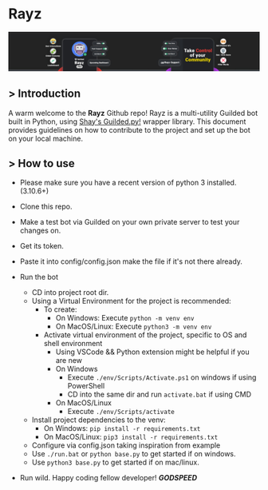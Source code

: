 # Rayz

<p align = "center"> 
<img src="assets/images/Banner.png" alt = "Banner"> 
</p>

<p align = "left">

## > Introduction

A warm welcome to the **Rayz** Github repo! Rayz is a multi-utility Guilded bot built in Python, using [Shay's Guilded.py!](https://github.com/shayypy/guilded.py) wrapper library. This document provides guidelines on how to contribute to the project and set up the bot on your local machine.

## > How to use

- Please make sure you have a recent version of python 3 installed. (3.10.6+)
- Clone this repo.
- Make a test bot via Guilded on your own private server to test your changes on.
- Get its token.
- Paste it into config/config.json make the file if it's not there already.

- Run the bot
  - CD into project root dir.
  - Using a Virtual Environment for the project is recommended:
    - To create:
      -  On Windows: Execute `python -m venv env`
      -  On MacOS/Linux: Execute `python3 -m venv env`
    - Activate virtual environment of the project, specific to OS and shell environment
      - Using VSCode && Python extension might be helpful if you are new
      - On Windows
        - Execute `./env/Scripts/Activate.ps1` on windows if using PowerShell
        - CD into the same dir and run `activate.bat` if using CMD
      - On MacOS/Linux
        - Execute `./env/Scripts/activate`
  - Install project dependencies to the venv:
    - On Windows: `pip install -r requirements.txt`
    - On MacOS/Linux: `pip3 install -r requirements.txt`
  - Configure via config.json taking inspiration from example
  - Use `./run.bat` or `python base.py` to get started if on windows.
  - Use `python3 base.py` to get started if on mac/linux.

- Run wild. Happy coding fellow developer! ***GODSPEED***

</p>
